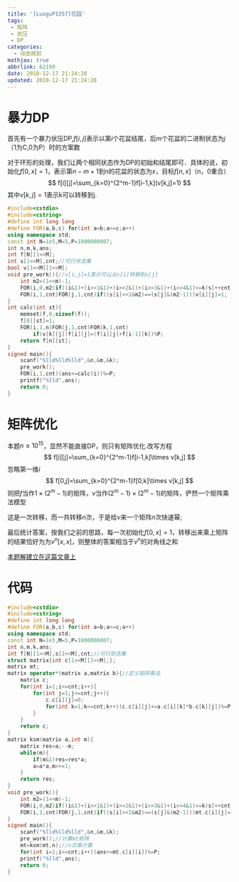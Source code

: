 ```yaml
---
title: '[LuoguP1357]花园'
tags:
 - 矩阵
 - 状压
 - DP
categories:
  - 动态规划
mathjax: true
abbrlink: 62199
date: 2018-12-17 21:24:20
updated: 2018-12-17 21:24:20
---
```


# 暴力DP

首先有一个暴力状压DP,$f[i,j]$表示以第$i$个花盆结尾，后$m$个花盆的二进制状态为$j$（1为C,0为P）时的方案数

对于环形的处理，我们让两个相同状态作为DP的初始和结尾即可．具体的说，初始化$f[0,x]=1$，表示第$n-m+1$到$n$的花盆的状态为$x$，目标$f[n,x]$（n，0重合）
$$
f[i][j]=\sum_{k=0}^{2^m-1}f[i-1,k](v[k,j]=1)
$$
其中$v[k,j]=1$表示k可以转移到j.

```cpp
#include<cstdio>
#include<cstring>
#define int long long
#define FOR(a,b,c) for(int a=b;a<=c;a++)
using namespace std;
const int N=1e5,M=5,P=1000000007;
int n,m,k,ans;
int f[N][1<<M];
int s[1<<M],cnt;//可行状态集
bool v[1<<M][1<<M];
void pre_work(){//v[i,j]=1表示可以从s[i]转移到s[j]
    int m2=(1<<m)-1;
    FOR(i,0,m2)if((i&1)+(i>>1&1)+(i>>2&1)+(i>>3&1)+(i>>4&1)<=k)s[++cnt]=i;
    FOR(i,1,cnt)FOR(j,1,cnt)if((s[i]<<1&m2)==(s[j]&(m2-1)))v[i][j]=1;
}
int calc(int st){
    memset(f,0,sizeof(f));
    f[0][st]=1;
    FOR(i,1,n)FOR(j,1,cnt)FOR(k,1,cnt)
        if(v[k][j])f[i][j]=(f[i][j]+f[i-1][k])%P;
    return f[n][st];
}
signed main(){
    scanf("%lld%lld%lld",&n,&m,&k);
    pre_work();
    FOR(i,1,cnt)(ans+=calc(i))%=P;
    printf("%lld",ans);
    return 0;
}
```

# 矩阵优化

本题$n\leq 10^{15}$，显然不能直接DP，则只有矩阵优化.改写方程
$$
f[i][j]=\sum_{k=0}^{2^m-1}f[i-1,k]\times v[k,j]
$$
忽略第一维$i$
$$
f[0,j]=\sum_{k=0}^{2^m-1}f[0,k]\times v[k,j]
$$
则把$f$当作$1\times (2^m-1)$的矩阵，$v$当作$(2^m-1)\times(2^m-1)$的矩阵，俨然一个矩阵乘法模型

这是一次转移，而一共转移$n​$次，于是给$v​$来一个矩阵$n​$次快速幂;

最后统计答案，按我们之前的思路，每一次初始化$f[0,x]=1$，转移出来乘上矩阵的结果恰好为为$v^n[x,x]$，则整体的答案相当于$v^n$的对角线之和

[本题解建立在这篇文章上](http://www.cnblogs.com/ppprseter/p/9254871.html)

# 代码

```cpp
#include<cstdio>
#include<cstring>
#define int long long
#define FOR(a,b,c) for(int a=b;a<=c;a++)
using namespace std;
const int N=1e5,M=5,P=1000000007;
int n,m,k,ans;
int f[N][1<<M],s[1<<M],cnt;//可行状态集
struct matrix{int c[1<<M][1<<M];};
matrix mt;
matrix operator*(matrix a,matrix b){//定义矩阵乘法
	matrix c;
	for(int i=1;i<=cnt;i++){
		for(int j=1;j<=cnt;j++){
			c.c[i][j]=0;
			for(int k=1;k<=cnt;k++)(c.c[i][j]+=a.c[i][k]*b.c[k][j])%=P;
		}
	}
	return c;
}
matrix ksm(matrix a,int m){
	matrix res=a;--m;
	while(m){
		if(m&1)res=res*a;
		a=a*a,m>>=1;
	}
	return res;
}
void pre_work(){
	int m2=(1<<m)-1;
	FOR(i,0,m2)if((i&1)+(i>>1&1)+(i>>2&1)+(i>>3&1)+(i>>4&1)<=k)s[++cnt]=i;
	FOR(i,1,cnt)FOR(j,1,cnt)if((s[i]<<1&m2)==(s[j]&(m2-1)))mt.c[i][j]=1;
}
signed main(){
	scanf("%lld%lld%lld",&n,&m,&k);
	pre_work();//计算mt矩阵
	mt=ksm(mt,n);//n次幂计算
	for(int i=1;i<=cnt;i++)(ans+=mt.c[i][i])%=P;
	printf("%lld",ans);
	return 0;
}
```

